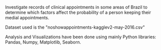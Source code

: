 Investigate records of clinical appointments in some areas of Brazil to determine which factors affect the probability of a person keeping their medial appointments.

Dataset used is the "noshowappointments-kagglev2-may-2016.csv"

Analysis and Visualizations have been done using mainly Python libraries: Pandas, Numpy, Matplotlib, Seaborn.
